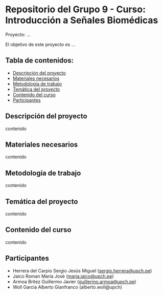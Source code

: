 
# Repositorio del Grupo 9 - Curso: Introducción a Señales Biomédicas

Proyecto: ...

El objetivo de este proyecto es ...

## Tabla de contenidos:

- [Descripción del proyecto](#descripcion-del-proyecto)
- [Materiales necesarios](#materiales-necesarios)
- [Metodología de trabajo](#metodologia-de-trabajo)
- [Temática del proyecto](#tematica-del-proyecto)
- [Contenido del curso](#contenido-del-curso)
- [Participantes](#participantes)

## Descripción del proyecto

contenido

## Materiales necesarios

contenido

## Metodología de trabajo

contenido

## Temática del proyecto

contenido

## Contenido del curso

contenido

## Participantes
- Herrera del Carpio Sergio Jesús Miguel (sergio.herrera@upch.pe)
- Jaico Roman Maria José (maria.jaico@upch.pe)
- Armoa Britez Guillermo Javier (guillermo.armoa@upch.pe)
- Woll Garcia Alberto Gianfranco (alberto.woll@upch)


